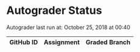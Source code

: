 # Autograder Status
Autograder last run at: October 25, 2018 at 00:40

| GitHub ID | Assignment | Graded Branch |
|-----------|------------|---------------|
